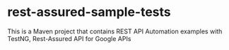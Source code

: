 # rest-assured-sample-tests
This is a Maven project that contains REST API Automation examples with TestNG, Rest-Assured API for Google APIs